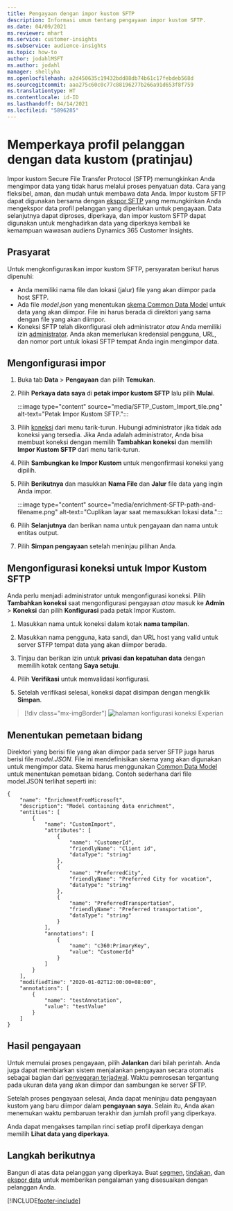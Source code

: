 ```yaml
---
title: Pengayaan dengan impor kustom SFTP
description: Informasi umum tentang pengayaan impor kustom SFTP.
ms.date: 04/09/2021
ms.reviewer: mhart
ms.service: customer-insights
ms.subservice: audience-insights
ms.topic: how-to
author: jodahlMSFT
ms.author: jodahl
manager: shellyha
ms.openlocfilehash: a2d450635c19432bdd88db74b61c17febdeb568d
ms.sourcegitcommit: aaa275c60c0c77c88196277b266a91d653f8f759
ms.translationtype: HT
ms.contentlocale: id-ID
ms.lasthandoff: 04/14/2021
ms.locfileid: "5896285"
---
```

# <a name="enrich-customer-profiles-with-custom-data-preview"></a>Memperkaya profil pelanggan dengan data kustom (pratinjau)

Impor kustom Secure File Transfer Protocol (SFTP) memungkinkan Anda mengimpor data yang tidak harus melalui proses penyatuan data. Cara yang fleksibel, aman, dan mudah untuk membawa data Anda. Impor kustom SFTP dapat digunakan bersama dengan [ekspor SFTP](export-sftp.md) yang memungkinkan Anda mengekspor data profil pelanggan yang diperlukan untuk pengayaan. Data selanjutnya dapat diproses, diperkaya, dan impor kustom SFTP dapat digunakan untuk menghadirkan data yang diperkaya kembali ke kemampuan wawasan audiens Dynamics 365 Customer Insights.

## <a name="prerequisites"></a>Prasyarat

Untuk mengkonfigurasikan impor kustom SFTP, persyaratan berikut harus dipenuhi:

- Anda memiliki nama file dan lokasi (jalur) file yang akan diimpor pada host SFTP.
- Ada file *model.json* yang menentukan [skema Common Data Model](/common-data-model/) untuk data yang akan diimpor. File ini harus berada di direktori yang sama dengan file yang akan diimpor.
- Koneksi SFTP telah dikonfigurasi oleh administrator *atau* Anda memiliki izin [administrator](permissions.md#administrator). Anda akan memerlukan kredensial pengguna, URL, dan nomor port untuk lokasi SFTP tempat Anda ingin mengimpor data.


## <a name="configure-the-import"></a>Mengonfigurasi impor

1. Buka tab **Data** > **Pengayaan** dan pilih **Temukan**.

1. Pilih **Perkaya data saya** di **petak impor kustom SFTP** lalu pilih **Mulai**.

   :::image type="content" source="media/SFTP_Custom_Import_tile.png" alt-text="Petak Impor Kustom SFTP.":::

1. Pilih [koneksi](connections.md) dari menu tarik-turun. Hubungi administrator jika tidak ada koneksi yang tersedia. Jika Anda adalah administrator, Anda bisa membuat koneksi dengan memilih **Tambahkan koneksi** dan memilih **Impor Kustom SFTP** dari menu tarik-turun.

1. Pilih **Sambungkan ke Impor Kustom** untuk mengonfirmasi koneksi yang dipilih.

1.  Pilih **Berikutnya** dan masukkan **Nama File** dan **Jalur** file data yang ingin Anda impor.

    :::image type="content" source="media/enrichment-SFTP-path-and-filename.png" alt-text="Cuplikan layar saat memasukkan lokasi data.":::

1. Pilih **Selanjutnya** dan berikan nama untuk pengayaan dan nama untuk entitas output. 

1. Pilih **Simpan pengayaan** setelah meninjau pilihan Anda.

## <a name="configure-the-connection-for-sftp-custom-import"></a>Mengonfigurasi koneksi untuk Impor Kustom SFTP 

Anda perlu menjadi administrator untuk mengonfigurasi koneksi. Pilih **Tambahkan koneksi** saat mengonfigurasi pengayaan *atau* masuk ke **Admin** > **Koneksi** dan pilih **Konfigurasi** pada petak Impor Kustom.

1. Masukkan nama untuk koneksi dalam kotak **nama tampilan**.

1. Masukkan nama pengguna, kata sandi, dan URL host yang valid untuk server STFP tempat data yang akan diimpor berada.

1. Tinjau dan berikan izin untuk **privasi dan kepatuhan data** dengan memilih kotak centang **Saya setuju**.

1. Pilih **Verifikasi** untuk memvalidasi konfigurasi.

1. Setelah verifikasi selesai, koneksi dapat disimpan dengan mengklik **Simpan**.

> [!div class="mx-imgBorder"]
   > ![halaman konfigurasi koneksi Experian](media/enrichment-SFTP-connection.png "halaman konfigurasi koneksi Experian.")


## <a name="defining-field-mappings"></a>Menentukan pemetaan bidang 

Direktori yang berisi file yang akan diimpor pada server SFTP juga harus berisi file *model.JSON*. File ini mendefinisikan skema yang akan digunakan untuk mengimpor data. Skema harus menggunakan [Common Data Model](/common-data-model/) untuk menentukan pemetaan bidang. Contoh sederhana dari file model.JSON terlihat seperti ini:

```
{
    "name": "EnrichmentFromMicrosoft",
    "description": "Model containing data enrichment",
    "entities": [
        {
            "name": "CustomImport",
            "attributes": [
                {
                    "name": "CustomerId",
                    "friendlyName": "Client id",
                    "dataType": "string"
                },
                {
                    "name": "PreferredCity",
                    "friendlyName": "Preferred City for vacation",
                    "dataType": "string"
                },
                {
                    "name": "PreferredTransportation",
                    "friendlyName": "Preferred transportation",
                    "dataType": "string"
                }
            ],
            "annotations": [
                {
                    "name": "c360:PrimaryKey",
                    "value": "CustomerId"
                }
            ]
        }
    ],
    "modifiedTime": "2020-01-02T12:00:00+08:00",
    "annotations": [
        {
            "name": "testAnnotation",
            "value": "testValue"
        }
    ]
}
```

## <a name="enrichment-results"></a>Hasil pengayaan

Untuk memulai proses pengayaan, pilih **Jalankan** dari bilah perintah. Anda juga dapat membiarkan sistem menjalankan pengayaan secara otomatis sebagai bagian dari [penyegaran terjadwal](system.md#schedule-tab). Waktu pemrosesan tergantung pada ukuran data yang akan diimpor dan sambungan ke server SFTP.

Setelah proses pengayaan selesai, Anda dapat meninjau data pengayaan kustom yang baru diimpor dalam **pengayaan saya**. Selain itu, Anda akan menemukan waktu pembaruan terakhir dan jumlah profil yang diperkaya.

Anda dapat mengakses tampilan rinci setiap profil diperkaya dengan memilih **Lihat data yang diperkaya**.

## <a name="next-steps"></a>Langkah berikutnya

Bangun di atas data pelanggan yang diperkaya. Buat [segmen](segments.md), [tindakan](measures.md), dan [ekspor data](export-destinations.md) untuk memberikan pengalaman yang disesuaikan dengan pelanggan Anda.

[!INCLUDE[footer-include](../includes/footer-banner.md)]
